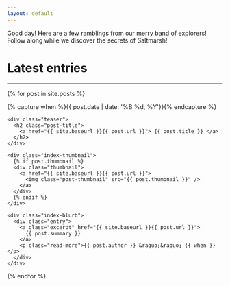 ```yaml
---
layout: default
---
```


Good day! Here are a few ramblings from our merry band of explorers! Follow along while we discover the secrets of Saltmarsh!

# Latest entries

---

<div class="posts">

{% for post in site.posts %}

{% capture when %}{{ post.date | date: '%B %d, %Y'}}{% endcapture %}

  <div class="post">

    <div class="teaser">
      <h2 class="post-title">
        <a href="{{ site.baseurl }}{{ post.url }}"> {{ post.title }} </a>
      </h2>
    </div>

    <div class="index-thumbnail">
      {% if post.thumbnail %}
      <div class="thumbnail">
        <a href="{{ site.baseurl }}{{ post.url }}">
          <img class="post-thumbnail" src="{{ post.thumbnail }}" />
        </a>
      </div>
      {% endif %}
    </div>

    <div class="index-blurb">
      <div class="entry">
        <a class="excerpt" href="{{ site.baseurl }}{{ post.url }}">
          {{ post.summary }}
        </a>
        <p class="read-more">{{ post.author }} &raquo;&raquo; {{ when }} </p>
      </div>
    </div>

  </div>
  {% endfor %}
</div>
